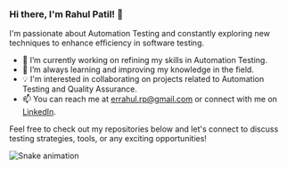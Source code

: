 ### Hi there, I'm Rahul Patil! 👋

I'm passionate about Automation Testing and constantly exploring new techniques to enhance efficiency in software testing.

- 🔭 I’m currently working on refining my skills in Automation Testing.
- 🌱 I’m always learning and improving my knowledge in the field.
- 💡 I'm interested in collaborating on projects related to Automation Testing and Quality Assurance.
- 📫 You can reach me at [errahul.rp@gmail.com](mailto:errahul.rp@gmail.com) or connect with me on [LinkedIn](https://www.linkedin.com/in/rahul-patil-02b2a2273).

Feel free to check out my repositories below and let's connect to discuss testing strategies, tools, or any exciting opportunities!

![Snake animation](https://github.com/rahulpatil/rahulpatil/blob/output/github-contribution-grid-snake.svg)
